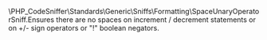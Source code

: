 \PHP_CodeSniffer\Standards\Generic\Sniffs\Formatting\SpaceUnaryOperatorSniff.Ensures there are no spaces on increment / decrement statements or on +/- sign
operators or "!" boolean negators.